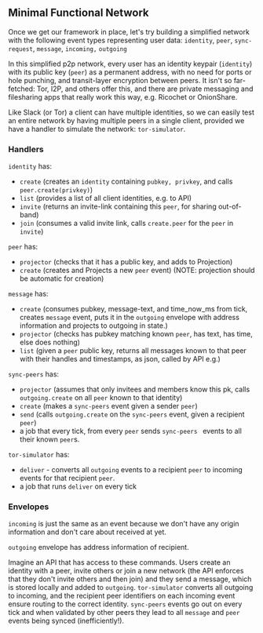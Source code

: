 
## Minimal Functional Network

Once we get our framework in place, let's try building a simplified network with the following event types representing user data: `identity`, `peer`, `sync-request`, `message`, `incoming,` `outgoing`

In this simplified p2p network, every user has an identity keypair (`identity`) with its public key (`peer`) as a permanent address, with no need for ports or hole punching, and transit-layer encryption between peers. It isn't so far-fetched: Tor, I2P, and others offer this, and there are private messaging and filesharing apps that really work this way, e.g. Ricochet or OnionShare.

Like Slack (or Tor) a client can have multiple identities, so we can easily test an entire network by having multiple peers in a single client, provided we have a handler to simulate the network: `tor-simulator`.

### Handlers

`identity` has:
- `create` (creates an `identity` containing `pubkey, privkey`, and calls `peer.create(privkey)`)
- `list` (provides a list of all client identities, e.g. to API)
- `invite` (returns an invite-link containing this `peer`, for sharing out-of-band)  
- `join` (consumes a valid invite link, calls `create.peer` for the `peer` in `invite`)

`peer` has:
- `projector` (checks that it has a public key, and adds to Projection)
- `create` (creates and Projects a new `peer` event) (NOTE: projection should be automatic for creation)

`message` has:
- `create` (consumes pubkey, message-text, and time_now_ms from tick, creates `message` event, puts it in the `outgoing` envelope with address information and projects to outgoing in state.)
- `projector` (checks has pubkey matching known `peer`, has text, has time, else does nothing)
- `list` (given a `peer` public key, returns all messages known to that peer with their handles and timestamps, as json, called by API e.g.)

`sync-peers` has:
- `projector` (assumes that only invitees and members know this pk, calls `outgoing.create` on all `peer` known to that identity)
- `create` (makes a `sync-peers` event given a sender `peer`)
- `send` (calls `outgoing.create` on the `sync-peers` event, given a recipient `peer`)
- a job that every tick, from every `peer` sends `sync-peers
` events to all their known `peer`s.

`tor-simulator` has:
- `deliver` - converts all `outgoing` events to a recipient `peer` to incoming events for that recipient `peer`.
- a job that runs `deliver` on every tick

### Envelopes

`incoming` is just the same as an event because we don't have any origin information and don't care about received at yet.

`outgoing` envelope has address information of recipient.

Imagine an API that has access to these commands. Users create an identity with a peer, invite others or join a new network (the API enforces that they don't invite others and then join) and they send a message, which is stored locally and added to `outgoing`. `tor-simulator` converts all outgoing to incoming, and the recipient peer identifiers on each incoming event ensure routing to the correct identity. `sync-peers` events go out on every tick and when validated by other peers they lead to all `message` and `peer` events being synced (inefficiently!).